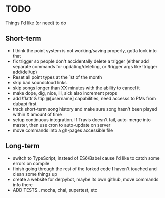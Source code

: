 # TODO
Things I'd like (or need) to do

## Short-term
- I think the point system is not working/saving properly, gotta look into that
- fix trigger so people don't accidentally delete a trigger (either add separate commands for updating/deleting, or !trigger args like !trigger add/del/up)
- Reset all point types at the 1st of the month
- skip bad soundcloud links
- skip songs longer than XX minutes with the ability to cancel it
- make dope, dig, nice, ill, sick also increment props
- add !flattr & !tip @[username] capabilities, need accesss to PMs from dubapi first
- track short-term song history and make sure song hasn't been played within X amount of time
- setup continuous integration.  If Travis doesn't fail, auto-merge into master, then use cron to auto-update on server
- move commands into a gh-pages accessible file

## Long-term
- switch to TypeScript, instead of ES6/Babel cause I'd like to catch some errors on compile
- finish going through the rest of the forked code I haven't touched and clean some things up
- create a website for derpybot,  maybe its own github, move commands info there
- ADD TESTS.. mocha, chai, supertest, etc

